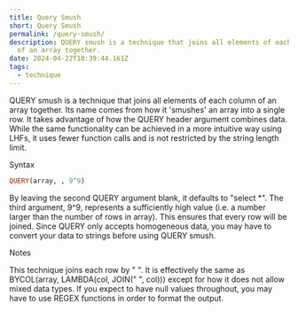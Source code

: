 ```yaml
---
title: Query Smush
short: Query Smush
permalink: /query-smush/
description: QUERY smush is a technique that joins all elements of each column
  of an array together.
date: 2024-04-22T18:39:44.161Z
tags:
  - technique
---
```

QUERY smush is a technique that joins all elements of each column of an array together. Its name comes from how it 'smushes' an array into a single row. It takes advantage of how the QUERY header argument combines data. While the same functionality can be achieved in a more intuitive way using LHFs, it uses fewer function calls and is not restricted by the string length limit.

Syntax
```haskell
QUERY(array, , 9^9)
```

By leaving the second QUERY argument blank, it defaults to "select *". The third argument, 9^9, represents a sufficiently high value (i.e. a number larger than the number of rows in array). This ensures that every row will be joined.
Since QUERY only accepts homogeneous data, you may have to convert your data to strings before using QUERY smush.

Notes

This technique joins each row by " ". It is effectively the same as BYCOL(array, LAMBDA(col, JOIN(" ", col))) except for how it does not allow mixed data types. If you expect to have null values throughout, you may have to use REGEX functions in order to format the output.
